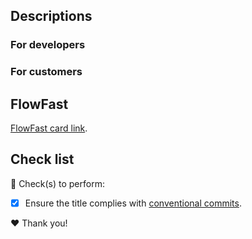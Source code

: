 ## Descriptions

### For developers

<!--- A description of what this pull request does. -->

### For customers

<!--- If this section exists, then it means that the description in this block should be included in the release notes. -->

## FlowFast

<!--- Change the XXX to the card number and it should work™ -->

[FlowFast card link](https://worldr.flowfast.io/space/50848/card/XXX).

## Check list

:pray: Check(s) to perform:

- [X] Ensure the title complies with [conventional commits](https://www.conventionalcommits.org/en/v1.0.0/).

:heart: Thank you!
